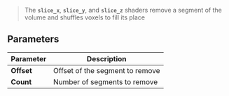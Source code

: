 > The **`slice_x`**, **`slice_y`**, and **`slice_z`** shaders remove a segment of the volume and shuffles voxels to fill its place

## Parameters

Parameter | Description
--------- | -----------
**Offset** | Offset of the segment to remove
**Count** | Number of segments to remove
